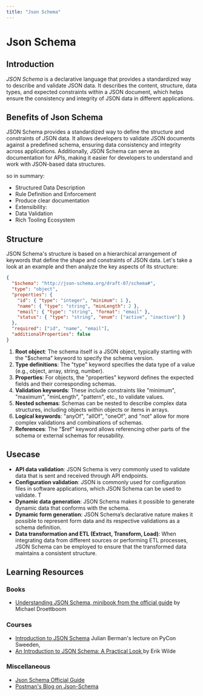 ```yaml
---
title: "Json Schema"
---
```

# Json Schema

## Introduction

*JSON Schema* is a declarative language that provides a standardized way to describe and validate JSON data. It describes the content, structure, data types, and expected constraints within a JSON document, which helps ensure the consistency and integrity of JSON data in different applications.

## Benefits of Json Schema

JSON Schema provides a standardized way to define the structure and constraints of JSON data. It allows developers to validate JSON documents against a predefined schema, ensuring data consistency and integrity across applications. Additionally, JSON Schema can serve as documentation for APIs, making it easier for developers to understand and work with JSON-based data structures.

so in summary: 

* Structured Data Description
* Rule Definition and Enforcement
* Produce clear documentation
* Extensibility: 
* Data Validation
* Rich Tooling Ecosystem

## Structure

JSON Schema's structure is based on a hierarchical arrangement of keywords that define the shape and constraints of JSON data. Let's take a look at an example and then analyze the key aspects of its structure:

```json
{
  "$schema": "http://json-schema.org/draft-07/schema#",
  "type": "object",
  "properties": {
    "id": { "type": "integer", "minimum": 1 },
    "name": { "type": "string", "minLength": 2 },
    "email": { "type": "string", "format": "email" },
    "status": { "type": "string", "enum": ["active", "inactive"] }
  },
  "required": ["id", "name", "email"],
  "additionalProperties": false
}
```

1. **Root object**: The schema itself is a JSON object, typically starting with the "$schema" keyword to specify the schema version.
2. **Type definitions**: The "type" keyword specifies the data type of a value (e.g., object, array, string, number).
3. **Properties**: For objects, the "properties" keyword defines the expected fields and their corresponding schemas.
4. **Validation keywords**: These include constraints like "minimum", "maximum", "minLength", "pattern", etc., to validate values.
5. **Nested schemas**: Schemas can be nested to describe complex data structures, including objects within objects or items in arrays.
6. **Logical keywords**: "anyOf", "allOf", "oneOf", and "not" allow for more complex validations and combinations of schemas.
7. **References**: The "$ref" keyword allows referencing other parts of the schema or external schemas for reusability.

## Usecase


- **API data validation**: JSON Schema is very commonly used to validate data that is sent and received through API endpoints.
- **Configuration validation**: JSON is commonly used for configuration files in software applications, which JSON Schema can be used to validate. T
- **Dynamic data generation**: JSON Schema makes it possible to generate dynamic data that conforms with the schema. 
- **Dynamic form generation**: JSON Schema’s declarative nature makes it possible to represent form data and its respective validations as a schema definition.
- **Data transformation and ETL (Extract, Transform, Load)**: When integrating data from different sources or performing ETL processes, JSON Schema can be employed to ensure that the transformed data maintains a consistent structure.

## Learning Resources

### Books

- [Understanding JSON Schema, minibook from the official guide](https://json-schema.org/UnderstandingJSONSchema.pdf) by Michael Droettboom

### Courses

- [Introduction to JSON Schema](https://www.youtube.com/watch?v=PC-nVq9i-mA&list=PLsa_pITC_hIYKxQhpN9tk9Rw48tfq2Z-C&index=1&pp=iAQB) Julian Berman's lecture on PyCon Sweeden, 
- [ An Introduction to JSON Schema: A Practical Look ](https://www.youtube.com/watch?v=dtLl37W68g8&pp=ygULanNvbiBzY2hlbWE%3D) by Erik Wilde


### Miscellaneous
- [Json Schema Official Guide](https://json-schema.org)
- [Postman's Blog on Json-Schema](https://blog.postman.com/what-is-json-schema/)